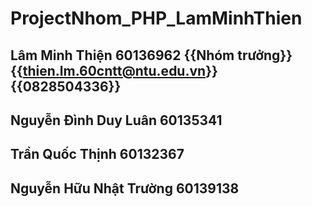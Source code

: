 # ProjectNhom_PHP_LamMinhThien
## Lâm Minh Thiện	60136962 {{Nhóm trưởng}}  {{thien.lm.60cntt@ntu.edu.vn}}   {{0828504336}}
## Nguyễn Đình Duy Luân		60135341 
## Trần Quốc Thịnh	60132367 
## Nguyễn Hữu Nhật Trường	60139138
